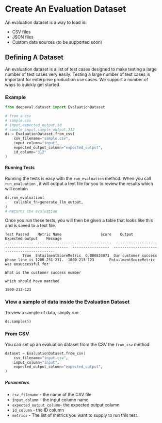 # Create An Evaluation Dataset

An evaluation dataset is a way to load in:

- CSV files
- JSON files
- Custom data sources (to be supported soon)

## Defining A Dataset

An evaluation dataset is a list of test cases designed to make testing a large number of test cases very easily. Testing a large number of test cases is important for enterprise production use cases. We support a number of ways to quickly get started.

### Example

```python
from deepeval.dataset import EvaluationDataset

# from a csv
# sample.csv
# input,expected_output,id
# sample_input,sample_output,312
ds = EvaluationDataset.from_csv(
    csv_filename="sample.csv",
    input_column="input",
    expected_output_column="expected_output",
    id_column="312"
)
```

#### Running Tests

Running the tests is easy with the `run_evaluation` method. When you call `run_evaluation` , it will output a text file for you to review the results which will contain

```python
ds.run_evaluation(
    callable_fn=generate_llm_output,
)
# Returns the evaluation
```

Once you run these tests, you will then be given a table that looks like this and is saved to a text file.

```
Test Passed    Metric Name                  Score    Output                                            Expected output    Message
-------------  ---------------------  -----------  ------------------------------------------------  -----------------  -------------------------------------------
        True  EntailmentScoreMetric  0.000830871  Our customer success phone line is 1200-231-231.  1800-213-123       EntailmentScoreMetric was unsuccessful for
                                                                                                                        What is the customer success number
                                                                                                                        which should have matched
                                                                                                                        1800-213-123
```

### View a sample of data inside the Evaluation Dataset

To view a sample of data, simply run:

```python
ds.sample(5)
```

### From CSV

You can set up an evaluation dataset from the CSV the `from_csv` method

```python
dataset = EvaluationDataset.from_csv(
    csv_filename="input.csv",
    input_column="input",
    expected_output_column="expected_output",
)
```

##### Parameters

- `csv_filename` - the name of the CSV file
- `input_column` - the input column name
- `expected_output_column`- the expected output column
- `id_column` - the ID column
- `metrics` - The list of metrics you want to supply to run this test.
